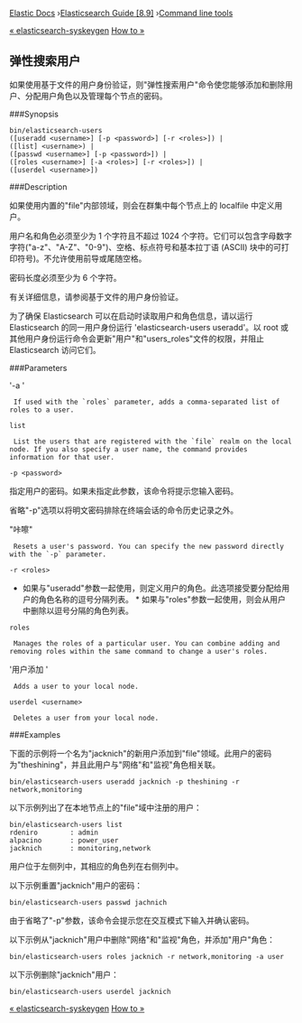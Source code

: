 

[Elastic Docs](/guide/) ›[Elasticsearch Guide [8.9]](index.md) ›[Command
line tools](commands.md)

[« elasticsearch-syskeygen](syskeygen.md) [How to »](how-to.md)

## 弹性搜索用户

如果使用基于文件的用户身份验证，则"弹性搜索用户"命令使您能够添加和删除用户、分配用户角色以及管理每个节点的密码。

###Synopsis

    
    
    bin/elasticsearch-users
    ([useradd <username>] [-p <password>] [-r <roles>]) |
    ([list] <username>) |
    ([passwd <username>] [-p <password>]) |
    ([roles <username>] [-a <roles>] [-r <roles>]) |
    ([userdel <username>])

###Description

如果使用内置的"file"内部领域，则会在群集中每个节点上的 localfile 中定义用户。

用户名和角色必须至少为 1 个字符且不超过 1024 个字符。它们可以包含字母数字字符("a-z"、"A-Z"、"0-9")、空格、标点符号和基本拉丁语 (ASCII) 块中的可打印符号)。不允许使用前导或尾随空格。

密码长度必须至少为 6 个字符。

有关详细信息，请参阅基于文件的用户身份验证。

为了确保 Elasticsearch 可以在启动时读取用户和角色信息，请以运行 Elasticsearch 的同一用户身份运行 'elasticsearch-users useradd'。以 root 或其他用户身份运行命令会更新"用户"和"users_roles"文件的权限，并阻止 Elasticsearch 访问它们。

###Parameters

'-a <roles>'

     If used with the `roles` parameter, adds a comma-separated list of roles to a user. 

`list`

     List the users that are registered with the `file` realm on the local node. If you also specify a user name, the command provides information for that user. 
`-p <password>`

    

指定用户的密码。如果未指定此参数，该命令将提示您输入密码。

省略"-p"选项以将明文密码排除在终端会话的命令历史记录之外。

"咔嚓<username>"

     Resets a user's password. You can specify the new password directly with the `-p` parameter. 
`-r <roles>`

    

* 如果与"useradd"参数一起使用，则定义用户的角色。此选项接受要分配给用户的角色名称的逗号分隔列表。  * 如果与"roles"参数一起使用，则会从用户中删除以逗号分隔的角色列表。

`roles`

     Manages the roles of a particular user. You can combine adding and removing roles within the same command to change a user's roles. 

'用户添加 <username>'

     Adds a user to your local node. 
`userdel <username>`

     Deletes a user from your local node. 

###Examples

下面的示例将一个名为"jacknich"的新用户添加到"file"领域。此用户的密码为"theshining"，并且此用户与"网络"和"监视"角色相关联。

    
    
    bin/elasticsearch-users useradd jacknich -p theshining -r network,monitoring

以下示例列出了在本地节点上的"file"域中注册的用户：

    
    
    bin/elasticsearch-users list
    rdeniro        : admin
    alpacino       : power_user
    jacknich       : monitoring,network

用户位于左侧列中，其相应的角色列在右侧列中。

以下示例重置"jacknich"用户的密码：

    
    
    bin/elasticsearch-users passwd jachnich

由于省略了"-p"参数，该命令会提示您在交互模式下输入并确认密码。

以下示例从"jacknich"用户中删除"网络"和"监视"角色，并添加"用户"角色：

    
    
    bin/elasticsearch-users roles jacknich -r network,monitoring -a user

以下示例删除"jacknich"用户：

    
    
    bin/elasticsearch-users userdel jacknich

[« elasticsearch-syskeygen](syskeygen.md) [How to »](how-to.md)
